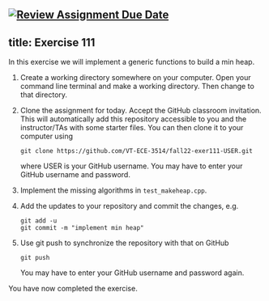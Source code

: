 [![Review Assignment Due Date](https://classroom.github.com/assets/deadline-readme-button-24ddc0f5d75046c5622901739e7c5dd533143b0c8e959d652212380cedb1ea36.svg)](https://classroom.github.com/a/OFvpto8n)
---
title: Exercise 111
---

In this exercise we will implement a generic functions to build a min heap.

1. Create a working directory somewhere on your computer. Open your command line terminal and make a working directory. Then change to that directory.

2. Clone the assignment for today. Accept the GitHub classroom invitation. This will automatically add this repository accessible to you and the instructor/TAs with some starter files. You can then clone it to your computer using

	```
	git clone https://github.com/VT-ECE-3514/fall22-exer111-USER.git
	```
	
	where USER is your GitHub username. You may have to enter your GitHub 
	username and password.

3. Implement the missing algorithms in ``test_makeheap.cpp``.

4. Add the updates to your repository and commit the changes, e.g.

	```
	git add -u
   	git commit -m "implement min heap"
	```
	
5. Use git push to synchronize the repository with that on GitHub

	```git push```
	
	You may have to enter your GitHub username and password again.

You have now completed the exercise.
